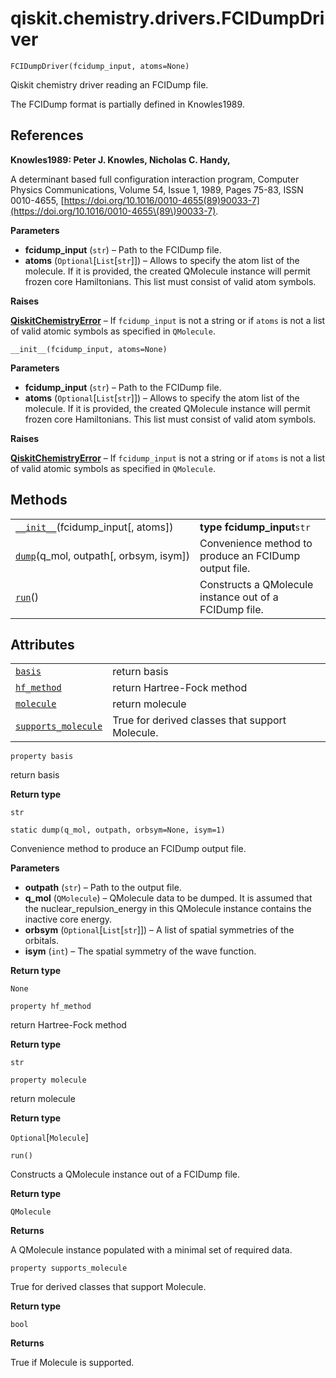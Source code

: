 # qiskit.chemistry.drivers.FCIDumpDriver

`FCIDumpDriver(fcidump_input, atoms=None)`

Qiskit chemistry driver reading an FCIDump file.

The FCIDump format is partially defined in Knowles1989.

## References

**Knowles1989: Peter J. Knowles, Nicholas C. Handy,**

A determinant based full configuration interaction program, Computer Physics Communications, Volume 54, Issue 1, 1989, Pages 75-83, ISSN 0010-4655, [https://doi.org/10.1016/0010-4655(89)90033-7](https://doi.org/10.1016/0010-4655\(89\)90033-7).

**Parameters**

*   **fcidump\_input** (`str`) – Path to the FCIDump file.
*   **atoms** (`Optional`\[`List`\[`str`]]) – Allows to specify the atom list of the molecule. If it is provided, the created QMolecule instance will permit frozen core Hamiltonians. This list must consist of valid atom symbols.

**Raises**

[**QiskitChemistryError**](qiskit.chemistry.QiskitChemistryError#qiskit.chemistry.QiskitChemistryError "qiskit.chemistry.QiskitChemistryError") – If `fcidump_input` is not a string or if `atoms` is not a list of valid atomic symbols as specified in `QMolecule`.

`__init__(fcidump_input, atoms=None)`

**Parameters**

*   **fcidump\_input** (`str`) – Path to the FCIDump file.
*   **atoms** (`Optional`\[`List`\[`str`]]) – Allows to specify the atom list of the molecule. If it is provided, the created QMolecule instance will permit frozen core Hamiltonians. This list must consist of valid atom symbols.

**Raises**

[**QiskitChemistryError**](qiskit.chemistry.QiskitChemistryError#qiskit.chemistry.QiskitChemistryError "qiskit.chemistry.QiskitChemistryError") – If `fcidump_input` is not a string or if `atoms` is not a list of valid atomic symbols as specified in `QMolecule`.

## Methods

|                                                                                                                                            |                                                        |
| ------------------------------------------------------------------------------------------------------------------------------------------ | ------------------------------------------------------ |
| [`__init__`](#qiskit.chemistry.drivers.FCIDumpDriver.__init__ "qiskit.chemistry.drivers.FCIDumpDriver.__init__")(fcidump\_input\[, atoms]) | **type fcidump\_input**`str`                           |
| [`dump`](#qiskit.chemistry.drivers.FCIDumpDriver.dump "qiskit.chemistry.drivers.FCIDumpDriver.dump")(q\_mol, outpath\[, orbsym, isym])     | Convenience method to produce an FCIDump output file.  |
| [`run`](#qiskit.chemistry.drivers.FCIDumpDriver.run "qiskit.chemistry.drivers.FCIDumpDriver.run")()                                        | Constructs a QMolecule instance out of a FCIDump file. |

## Attributes

|                                                                                                                                             |                                                 |
| ------------------------------------------------------------------------------------------------------------------------------------------- | ----------------------------------------------- |
| [`basis`](#qiskit.chemistry.drivers.FCIDumpDriver.basis "qiskit.chemistry.drivers.FCIDumpDriver.basis")                                     | return basis                                    |
| [`hf_method`](#qiskit.chemistry.drivers.FCIDumpDriver.hf_method "qiskit.chemistry.drivers.FCIDumpDriver.hf_method")                         | return Hartree-Fock method                      |
| [`molecule`](#qiskit.chemistry.drivers.FCIDumpDriver.molecule "qiskit.chemistry.drivers.FCIDumpDriver.molecule")                            | return molecule                                 |
| [`supports_molecule`](#qiskit.chemistry.drivers.FCIDumpDriver.supports_molecule "qiskit.chemistry.drivers.FCIDumpDriver.supports_molecule") | True for derived classes that support Molecule. |

`property basis`

return basis

**Return type**

`str`

`static dump(q_mol, outpath, orbsym=None, isym=1)`

Convenience method to produce an FCIDump output file.

**Parameters**

*   **outpath** (`str`) – Path to the output file.
*   **q\_mol** (`QMolecule`) – QMolecule data to be dumped. It is assumed that the nuclear\_repulsion\_energy in this QMolecule instance contains the inactive core energy.
*   **orbsym** (`Optional`\[`List`\[`str`]]) – A list of spatial symmetries of the orbitals.
*   **isym** (`int`) – The spatial symmetry of the wave function.

**Return type**

`None`

`property hf_method`

return Hartree-Fock method

**Return type**

`str`

`property molecule`

return molecule

**Return type**

`Optional`\[`Molecule`]

`run()`

Constructs a QMolecule instance out of a FCIDump file.

**Return type**

`QMolecule`

**Returns**

A QMolecule instance populated with a minimal set of required data.

`property supports_molecule`

True for derived classes that support Molecule.

**Return type**

`bool`

**Returns**

True if Molecule is supported.
